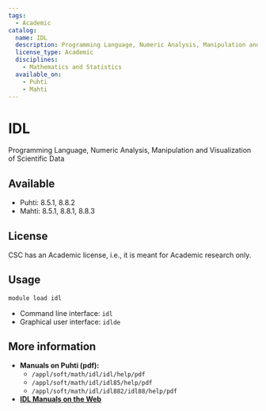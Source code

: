 ```yaml
---
tags:
  - Academic
catalog:
  name: IDL
  description: Programming Language, Numeric Analysis, Manipulation and Visualization of Scientific Data
  license_type: Academic
  disciplines:
    - Mathematics and Statistics
  available_on:
    - Puhti
    - Mahti
---
```


# IDL

Programming Language, Numeric Analysis, Manipulation and Visualization of Scientific Data

## Available

* Puhti: 8.5.1, 8.8.2
* Mahti: 8.5.1, 8.8.1, 8.8.3

## License

CSC has an Academic license, i.e., it is meant for Academic research only.

## Usage

```bash
module load idl
```

* Command line interface: `idl`
* Graphical user interface: `idlde`

## More information

* **Manuals on Puhti (pdf):**
    * `/appl/soft/math/idl/idl/help/pdf`
    * `/appl/soft/math/idl/idl85/help/pdf`
    * `/appl/soft/math/idl/idl882/idl88/help/pdf`
* [**IDL Manuals on the Web**](https://www.nv5geospatialsoftware.com/docs/routines-135.html)
